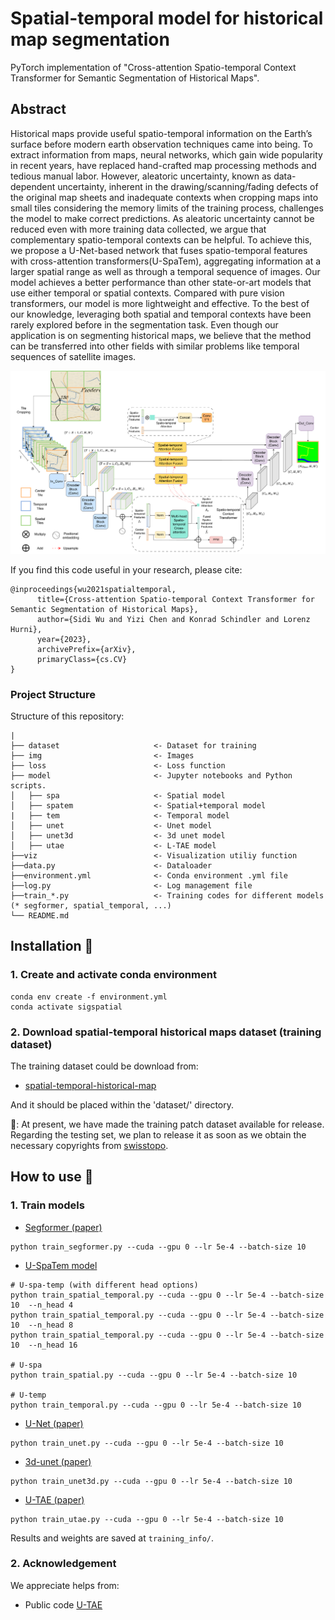 # Spatial-temporal model for historical map segmentation 

PyTorch implementation of "Cross-attention Spatio-temporal Context Transformer for Semantic Segmentation of Historical Maps".

## Abstract
Historical maps provide useful spatio-temporal information on the Earth’s surface before modern earth observation techniques came into being. To extract information from maps, neural networks, which gain wide popularity in recent years, have replaced hand-crafted map processing methods and tedious manual labor. However, aleatoric uncertainty, known as data-dependent uncertainty, inherent in the drawing/scanning/fading defects of the original map sheets and inadequate contexts when cropping maps into small tiles considering the memory limits of the training process, challenges the model to make correct predictions. As aleatoric uncertainty cannot be reduced even with more training data collected,
we argue that complementary spatio-temporal contexts can be helpful. To achieve this, we propose a U-Net-based network that fuses spatio-temporal features with cross-attention transformers(U-SpaTem), aggregating information at a larger spatial range as well as through a temporal sequence of images. Our model achieves a better performance than other state-or-art models that use either temporal or spatial contexts. Compared with pure vision transformers, our model is more lightweight and effective. To the best of our knowledge, leveraging both spatial and temporal contexts have been rarely explored before in the segmentation task. Even though our application is on segmenting historical maps, we believe that the method can be transferred into other fields with similar problems like temporal sequences of satellite images.

<img src="img/pipeline.png" width="800"/>

If you find this code useful in your research, please cite:

```
@inproceedings{wu2021spatialtemporal,
      title={Cross-attention Spatio-temporal Context Transformer for Semantic Segmentation of Historical Maps}, 
      author={Sidi Wu and Yizi Chen and Konrad Schindler and Lorenz Hurni},
      year={2023},
      archivePrefix={arXiv},
      primaryClass={cs.CV}
}
```

### Project Structure

Structure of this repository:

```
|
├── dataset                     <- Dataset for training
├── img                         <- Images
├── loss                        <- Loss function
├── model                       <- Jupyter notebooks and Python scripts.
│   ├── spa                     <- Spatial model
│   ├── spatem                  <- Spatial+temporal model
|   ├── tem                     <- Temporal model
│   ├── unet                    <- Unet model
│   ├── unet3d                  <- 3d unet model
│   ├── utae                    <- L-TAE model
├──viz                          <- Visualization utiliy function
├──data.py                      <- Dataloader
├──environment.yml              <- Conda environment .yml file
├──log.py                       <- Log management file
├──train_*.py                   <- Training codes for different models (* segformer, spatial_temporal, ...)
└── README.md
```

## Installation :star2:

### 1. Create and activate conda environment

```
conda env create -f environment.yml
conda activate sigspatial
```

### 2. Download spatial-temporal historical maps dataset (training dataset)

The training dataset could be download from:

* [spatial-temporal-historical-map](https://www.polybox.ethz.ch/index.php/apps/files/?dir=/sigspatial_dataset&fileid=3429218146)

And it should be placed within the 'dataset/' directory.

🚨: At present, we have made the training patch dataset available for release. 
Regarding the testing set, we plan to release it as soon as we obtain the necessary copyrights from [swisstopo](https://www.swisstopo.admin.ch/).

## How to use :rocket:

### 1. Train models

* [Segformer (paper)](https://proceedings.neurips.cc/paper/2021/file/64f1f27bf1b4ec22924fd0acb550c235-Paper.pdf)
```
python train_segformer.py --cuda --gpu 0 --lr 5e-4 --batch-size 10
```

* [U-SpaTem model]()
```
# U-spa-temp (with different head options)
python train_spatial_temporal.py --cuda --gpu 0 --lr 5e-4 --batch-size 10  --n_head 4
python train_spatial_temporal.py --cuda --gpu 0 --lr 5e-4 --batch-size 10  --n_head 8
python train_spatial_temporal.py --cuda --gpu 0 --lr 5e-4 --batch-size 10  --n_head 16

# U-spa
python train_spatial.py --cuda --gpu 0 --lr 5e-4 --batch-size 10

# U-temp
python train_temporal.py --cuda --gpu 0 --lr 5e-4 --batch-size 10
```

* [U-Net (paper)](https://arxiv.org/pdf/1505.04597.pdf%EF%BC%89)
```
python train_unet.py --cuda --gpu 0 --lr 5e-4 --batch-size 10
```

* [3d-unet (paper)](https://arxiv.org/pdf/1606.06650.pdf%E4%BB%A3%E7%A0%81%E5%9C%B0%E5%9D%80%EF%BC%9Ahttps://github.com/wolny/pytorch-3dunet)
```
python train_unet3d.py --cuda --gpu 0 --lr 5e-4 --batch-size 10
```

* [U-TAE (paper)](https://openaccess.thecvf.com/content/ICCV2021/papers/Garnot_Panoptic_Segmentation_of_Satellite_Image_Time_Series_With_Convolutional_Temporal_ICCV_2021_paper.pdf)
```
python train_utae.py --cuda --gpu 0 --lr 5e-4 --batch-size 10
```

Results and weights are saved at `training_info/`.

### 2. Acknowledgement
We appreciate helps from:  
* Public code [U-TAE](https://github.com/VSainteuf/utae-paps.git)

